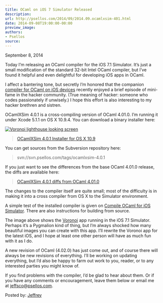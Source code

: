 ```yaml
---
title: OCaml on iOS 7 Simulator Released
description:
url: http://psellos.com/2014/09/2014.09.ocamlxsim-401.html
date: 2014-09-08T19:00:00-00:00
preview_image:
authors:
- Psellos
source:
---
```


<div class="date">September 8, 2014</div>

<p>Today I’m releasing an OCaml compiler for the iOS 7.1 Simulator. It’s just a small modification of the standard 32-bit Intel OCaml compiler, but I’ve found it helpful and even delightful for developing iOS apps in OCaml.</p>

<p>I affect a bantering tone, but secretly I’m honored that the companion <a href="http://psellos.com/2014/08/2014.08.ocamlxarm-402.html">compiler for OCaml on iOS devices</a> recently enjoyed a brief episode of mini-fame in the hacker community. (True meaning of hacker: someone who codes passionately if unwisely.) I hope this effort is also interesting to my hacker brethren and sistren.</p>

<p>OCamlXSim 4.0.1 is a cross-compiling version of OCaml 4.01.0. I’m running it under Xcode 5.1.1 on OS X 10.9.4. You can download a binary installer here:</p>

<div class="flowaroundimg" style="margin-top: 1.0em;">
<a href="http://psellos.com/ocaml/compile-to-iossim.html"><img src="http://psellos.com/images/voronoi-lighthouse-p3.png" alt="Voronoi lighthouse looking screen"></a>
</div>

<blockquote>
  <p><a href="http://psellos.com/pub/ocamlxsim/ocaml-4.01.0+xsim-4.0.1.dmg">OCamlXSim 4.0.1 Installer for OS X 10.9</a></p>
</blockquote>

<p>You can get sources from the Subversion repository here:</p>

<blockquote>
  <p>svn://svn.psellos.com/tags/ocamlxsim-4.0.1</p>
</blockquote>

<p>If you just want to see the differences from the base OCaml 4.01.0 release, the diffs are available here:</p>

<blockquote>
  <p><a href="http://psellos.com/pub/ocamlxsim/ocamlxsim-4.0.1.diff">OCamlXSim 4.0.1 diffs from OCaml 4.01.0</a></p>
</blockquote>

<p>The changes to the compiler itself are quite small; most of the difficulty is in making it into a cross compiler from OS X to the Simulator environment.</p>

<p>A simple test of the installed compiler is given on <a href="http://psellos.com/ocaml/compile-to-iossim.html">Compile OCaml for iOS Simulator</a>. There are also instructions for building from source.</p>

<p>The image above shows the <a href="http://psellos.com/ocaml/example-app-voronoi.html">Voronoi</a> app running in the iOS 7.1 Simulator. Perhaps it’s a Pygmalion kind of thing, but I’m always shocked how many beautiful images you can create with this app. I’ll rewrite the Voronoi app for the latest iOS, and I hope at least one other person will have as much fun with it as I do.</p>

<p>A new revision of OCaml (4.02.0) has just come out, and of course there will always be new revisions of everything. I’ll be working on updating everything, but I’d also be happy to farm out work to you, reader, or to any interested parties you might know of.</p>

<p>If you find problems with the compiler, I’d be glad to hear about them. Or if you have any comments or encouragement, leave them below or email me at <a href="mailto:jeffsco@psellos.com">jeffsco@psellos.com</a>.</p>

<p>Posted by: <a href="http://psellos.com/aboutus.html#jeffreya.scofieldphd">Jeffrey</a></p>

<p></p>


